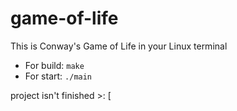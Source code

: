# game-of-life

This is Conway's Game of Life in your Linux terminal

+ For build: ``` make ```
+ For start: ```./main```

project isn't finished >: [